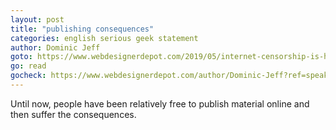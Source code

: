 ```yaml
---
layout: post
title: "publishing consequences"
categories: english serious geek statement
author: Dominic Jeff
goto: https://www.webdesignerdepot.com/2019/05/internet-censorship-is-here-how-far-will-it-go/?ref=speak.junglestar.org
go: read
gocheck: https://www.webdesignerdepot.com/author/Dominic-Jeff?ref=speak.junglestar.org
---
```

Until now, people have been relatively free to publish material online and then suffer the consequences.
